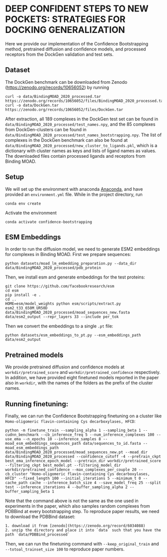 # DEEP CONFIDENT STEPS TO NEW POCKETS: STRATEGIES FOR DOCKING GENERALIZATION


Here we provide our implementation of the Confidence Bootstrapping method, pretrained diffusion and confidence models, and processed receptors from the DockGen validation and test sets. 

## Dataset

The DockGen benchmark can be downloaded from Zenodo (https://zenodo.org/records/10656052) by running 

    curl -o data/BindingMOAD_2020_processed.tar https://zenodo.org/records/10656052/files/BindingMOAD_2020_processed.tar
    curl -o data/DockGen.tar https://zenodo.org/records/10656052/files/DockGen.tar

After extraction, all 189 complexes in the DockGen test set can be found in `data/BindingMOAD_2020_processed/test_names.npy`, and the 85 complexes from DockGen-clusters can be found in `data/BindingMOAD_2020_processed/test_names_bootstrapping.npy`. The list of complexes in the DockGen benchmark can also be found at `data/BindingMOAD_2020_processed/new_cluster_to_ligands.pkl`, which is a dictionary with cluster names as keys and lists of ligand names as values. The downloaded files contain processed ligands and receptors from Binding MOAD. 

## Setup

We will set up the environment with anaconda [Anaconda](https://docs.anaconda.com/anaconda/install/index.html), and have provided an `environment.yml` file. While in the project directory, run
    
    conda env create

Activate the environment

    conda activate confidence-bootstrapping

## ESM Embeddings

In order to run the diffusion model, we need to generate ESM2 embeddings for complexes in Binding MOAD. First we prepare sequences:

    python datasets/moad_lm_embedding_preparation.py --data_dir data/BindingMOAD_2020_processed/pdb_protein

Then, we install esm and generate embeddings for the test proteins:
    
    git clone https://github.com/facebookresearch/esm
    cd esm
    pip install -e .
    cd ..
    HOME=esm/model_weights python esm/scripts/extract.py esm2_t33_650M_UR50D data/BindingMOAD_2020_processed/moad_sequences_new.fasta data/esm2_output --repr_layers 33 --include per_tok
    
Then we convert the embeddings to a single `.pt` file:

    python datasets/esm_embeddings_to_pt.py --esm_embeddings_path data/esm2_output    


## Pretrained models

We provide pretrained diffusion and confidence models at `workdir/pretrained_score` and `workdir/pretrained_confidence` respectively. In addition, we have provided eight finetuned models reported in the paper also in `workdir`, with the names of the folders as the prefix of the cluster names.

## Running finetuning:

Finally, we can run the Confidence Bootstrapping finetuning on a cluster like `Homo-oligomeric flavin-containing Cys decarboxylases, HFCD`:

    python -m finetune_train --sampling_alpha 1 --sampling_beta 1 --cudnn_benchmark --cb_inference_freq 5 --num_inference_complexes 100 --use_ema --n_epochs 10 --inference_samples 8 --moad_esm_embeddings_sequences_path data/sequences_to_id.fasta --moad_esm_embeddings_path data/BindingMOAD_2020_processed/moad_sequences_new.pt --moad_dir data/BindingMOAD_2020_processed --confidence_cutoff -4 --pretrain_ckpt best_ema_inference_epoch_model --pretrain_dir workdir/pretrained_score --filtering_ckpt best_model.pt --filtering_model_dir workdir/pretrained_confidence --max_complexes_per_couple 20 --cb_cluster "Homo-oligomeric flavin-containing Cys decarboxylases, HFCD" --fixed_length 100 --initial_iterations 5 --minimum_t 0 --cache_path cache --inference_batch_size 4 --save_model_freq 25 --split test --inference_iterations 4 --buffer_sampling_alpha 2 --buffer_sampling_beta 1


Note that the command above is not the same as the one used in experiments in the paper, which also samples random complexes from PDBBind at every bootstrapping step. To reproduce paper results, we need to download the PDBBind dataset:

    1. download it from [zenodo](https://zenodo.org/record/6034088) 
    2. unzip the directory and place it into `data` such that you have the path `data/PDBBind_processed`

Then, we can run the finetuning command with `--keep_original_train` and `--totoal_trainset_size 100` to reproduce paper numbers.

